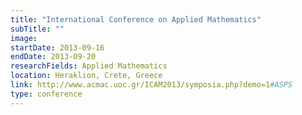 ```yaml
---
title: "International Conference on Applied Mathematics"
subTitle: ""
image:
startDate: 2013-09-16
endDate: 2013-09-20
researchFields: Applied Mathematics
location: Heraklion, Crete, Greece
link: http://www.acmac.uoc.gr/ICAM2013/symposia.php?demo=1#ASPS
type: conference
---
```

